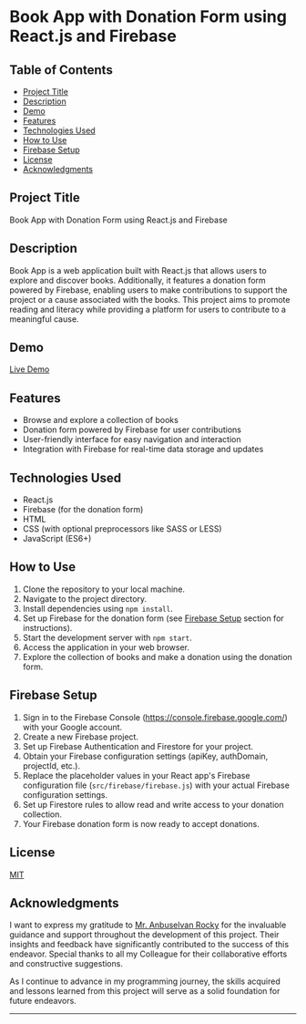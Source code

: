 # Book App with Donation Form using React.js and Firebase

## Table of Contents

- [Project Title](#project-title)
- [Description](#description)
- [Demo](#demo)
- [Features](#features)
- [Technologies Used](#technologies-used)
- [How to Use](#how-to-use)
- [Firebase Setup](#firebase-setup)
- [License](#license)
- [Acknowledgments](#acknowledgments)

## Project Title

Book App with Donation Form using React.js and Firebase

## Description

Book App is a web application built with React.js that allows users to explore and discover books. Additionally, it features a donation form powered by Firebase, enabling users to make contributions to support the project or a cause associated with the books. This project aims to promote reading and literacy while providing a platform for users to contribute to a meaningful cause.

## Demo

[Live Demo](#)

## Features

- Browse and explore a collection of books
- Donation form powered by Firebase for user contributions
- User-friendly interface for easy navigation and interaction
- Integration with Firebase for real-time data storage and updates

## Technologies Used

- React.js
- Firebase (for the donation form)
- HTML
- CSS (with optional preprocessors like SASS or LESS)
- JavaScript (ES6+)

## How to Use

1. Clone the repository to your local machine.
2. Navigate to the project directory.
3. Install dependencies using `npm install`.
4. Set up Firebase for the donation form (see [Firebase Setup](#firebase-setup) section for instructions).
5. Start the development server with `npm start`.
6. Access the application in your web browser.
7. Explore the collection of books and make a donation using the donation form.

## Firebase Setup

1. Sign in to the Firebase Console (https://console.firebase.google.com/) with your Google account.
2. Create a new Firebase project.
3. Set up Firebase Authentication and Firestore for your project.
4. Obtain your Firebase configuration settings (apiKey, authDomain, projectId, etc.).
5. Replace the placeholder values in your React app's Firebase configuration file (`src/firebase/firebase.js`) with your actual Firebase configuration settings.
6. Set up Firestore rules to allow read and write access to your donation collection.
7. Your Firebase donation form is now ready to accept donations.

## License

[MIT](./LICENSE.md)

## Acknowledgments

I want to express my gratitude to [Mr. Anbuselvan Rocky](https://github.com/anburocky3) for the invaluable guidance and support throughout the development of this project. Their insights and feedback have significantly contributed to the success of this endeavor. Special thanks to all my Colleague for their collaborative efforts and constructive suggestions.

As I continue to advance in my programming journey, the skills acquired and lessons learned from this project will serve as a solid foundation for future endeavors.

---